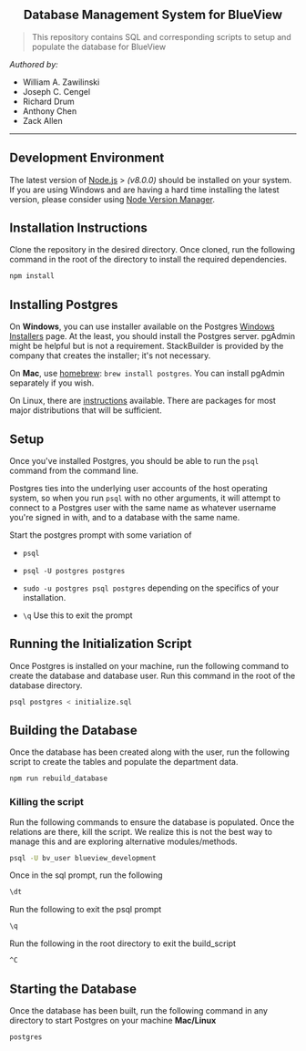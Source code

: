 <h2 align="center">Database Management System for BlueView </h2>

> This repository contains SQL and corresponding scripts to setup and populate the database for BlueView


_Authored by:_


- William A. Zawilinski
- Joseph C. Cengel
- Richard Drum
- Anthony Chen
- Zack Allen

---
## Development Environment

The latest version of [Node.js](https://nodejs.org/en/) > _(v8.0.0)_ should be installed on your system. If you are using Windows and are having a hard time installing the latest version, please consider using [Node Version Manager](https://github.com/creationix/nvm).

## Installation Instructions

Clone the repository in the desired directory. Once cloned, run the following command in the root of the directory to install the required dependencies. 
```bash
npm install
```
## Installing Postgres

On **Windows**, you can use installer available on the Postgres [Windows Installers](https://www.postgresql.org/download/windows/) page. At the least, you should install the Postgres server. pgAdmin might be helpful but is not a requirement. StackBuilder is provided by the company that creates the installer; it's not necessary.

On **Mac**, use [homebrew](https://brew.sh/): `brew install postgres`. You can install pgAdmin separately if you wish.

On Linux, there are [instructions](https://www.postgresql.org/download/linux/) available. There are packages for most major distributions that will be sufficient.


## Setup

Once you've installed Postgres, you should be able to run the `psql` command from the command line. 

Postgres ties into the underlying user accounts of the host operating system, so when you run `psql` with no other arguments, it will attempt to connect to a Postgres user with the same name as whatever username you're signed in with, and to a database with the same name. 

Start the postgres prompt with some variation of 
- `psql`
- `psql -U postgres postgres`
- `sudo -u postgres psql postgres`
depending on the specifics of your installation. 

- `\q`
Use this to exit the prompt

## Running the Initialization Script

Once Postgres is installed on your machine, run the following command to create the database and database user. Run this command in the root of the database directory.
```bash
psql postgres < initialize.sql
```

## Building the Database

Once the database has been created along with the user, run the following script to create the tables and populate the department data.
```bash
npm run rebuild_database
```
### Killing the script
Run the following commands to ensure the database is populated. Once the relations are there, kill the script. We realize this is not the best way to manage this and are exploring alternative modules/methods. 

```bash
psql -U bv_user blueview_development 
```
Once in the sql prompt, run the following
```bash
\dt
```
Run the following to exit the psql prompt
```bash
\q
```
Run the following in the root directory to exit the build_script
```bash
^C
```

## Starting the Database

Once the database has been built, run the following command in any directory to start Postgres on your machine
**Mac/Linux**
```bash
postgres
```


